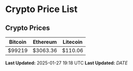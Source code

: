# Crypto Price List

## Crypto Prices
| Bitcoin | Ethereum | Litecoin |
| ------- | -------- | -------- |
| $99219 | $3063.36 | $110.06 |
**Last Updated:** 2025-01-27 19:18 UTC
**Last Updated:** $DATE$
